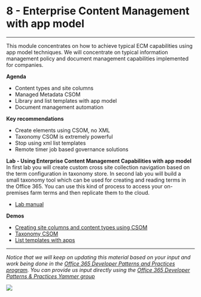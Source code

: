 # 8 - Enterprise Content Management with app model #

----------

This module concentrates on how to achieve typical ECM capabilities using app model techniques. We will concentrate on typical information management policy and document management capabilities implemented for companies.  

**Agenda**
- Content types and site columns
- Managed Metadata CSOM
- Library and list templates with app model
- Document management automation


**Key recommendations**
- Create elements using CSOM, no XML
- Taxonomy CSOM is extremely powerful 
- Stop using xml list templates
- Remote timer job based governance solutions

**Lab - Using Enterprise Content Management Capabilities with app model**
In first lab you will create custom cross site collection navigation based on the term configuration in taxonomy store. In second lab you will build a small taxonomy tool which can be used for creating and reading terms in the Office 365. You can use this kind of process to access your on-premises farm terms and then replicate them to the cloud.

- [Lab manual](Lab.md)

**Demos**
- [Creating site columns and content types using CSOM](https://github.com/OfficeDev/PnP/tree/master/Scenarios/ECM.DocumentLibraries)
- [Taxonomy CSOM](https://github.com/OfficeDev/PnP/tree/master/Samples/Core.MMS)
- [List templates with apps](https://github.com/OfficeDev/PnP/tree/master/Scenarios/ECM.DocumentLibraries)

----------

*Notice that we will keep on updating this material based on your input and work being done in the [Office 365 Developer Patterns and Practices program](http://aka.ms/officedevpnp). You can provide us input directly using the [Office 365 Developer Patterns & Practices Yammer group](http://aka.ms/officedevpnpyammer)*

![](https://camo.githubusercontent.com/a732087ed949b0f2f84f5f02b8c79f1a9dd96f65/687474703a2f2f692e696d6775722e636f6d2f6c3031686876452e706e67)